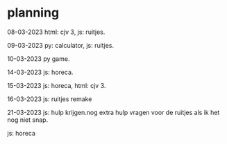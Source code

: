 # planning

08-03-2023
html: cjv 3,
js: ruitjes.

09-03-2023
py: calculator,
js: ruitjes.

10-03-2023
py game.

14-03-2023
js: horeca.

15-03-2023
js: horeca,
html: cjv 3.

16-03-2023
js: ruitjes remake

21-03-2023
js: hulp krijgen.nog extra hulp vragen voor de ruitjes als ik het nog niet snap.

js: horeca
